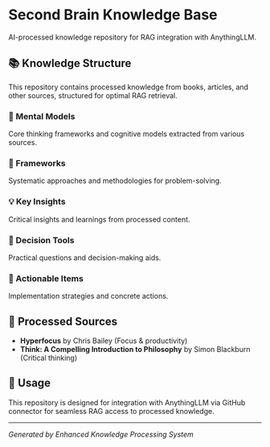# Second Brain Knowledge Base

AI-processed knowledge repository for RAG integration with AnythingLLM.

## 📚 Knowledge Structure

This repository contains processed knowledge from books, articles, and other sources, structured for optimal RAG retrieval.

### 🧠 Mental Models
Core thinking frameworks and cognitive models extracted from various sources.

### 🔧 Frameworks  
Systematic approaches and methodologies for problem-solving.

### 💡 Key Insights
Critical insights and learnings from processed content.

### 🎯 Decision Tools
Practical questions and decision-making aids.

### 🚀 Actionable Items
Implementation strategies and concrete actions.

## 📖 Processed Sources

- **Hyperfocus** by Chris Bailey (Focus & productivity)
- **Think: A Compelling Introduction to Philosophy** by Simon Blackburn (Critical thinking)

## 🎯 Usage

This repository is designed for integration with AnythingLLM via GitHub connector for seamless RAG access to processed knowledge.

---
*Generated by Enhanced Knowledge Processing System*